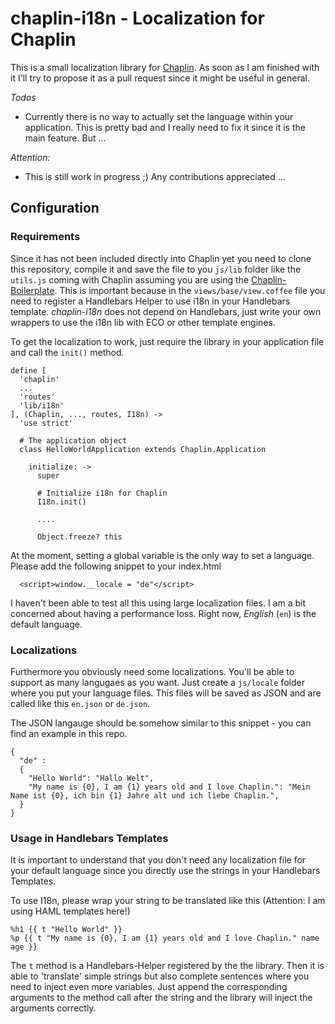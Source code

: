  chaplin-i18n - Localization for Chaplin
========================================

This is a small localization library for [Chaplin](https://github.com/chaplinjs/chaplin). As soon as I am finished with it I'll try to propose it as a pull request since it might be useful in general.

*Todos*
* Currently there is no way to actually set the language within your application. This is pretty bad and I really need to fix it since it is the main feature. But ...

*Attention:*
* This is still work in progress ;) Any contributions appreciated ...

## Configuration

### Requirements

Since it has not been included directly into Chaplin yet you need to clone this repository, compile it and save the file to you `js/lib` folder like the `utils.js` coming with Chaplin assuming you are using the [Chaplin-Boilerplate](https://github.com/chaplinjs/chaplin-boilerplate). This is important because in the `views/base/view.coffee` file you need to register a Handlebars Helper to use i18n in your Handlebars template. *chaplin-i18n* does not depend on Handlebars, just write your own wrappers to use the i18n lib with ECO or other template engines.

To get the localization to work, just require the library in your application file and call the `init()` method.


````
define [
  'chaplin'
  ...
  'routes'
  'lib/i18n'
], (Chaplin, ..., routes, I18n) ->
  'use strict'

  # The application object
  class HelloWorldApplication extends Chaplin.Application

    initialize: ->
      super

      # Initialize i18n for Chaplin
      I18n.init()

      ....

      Object.freeze? this
````

At the moment, setting a global variable is the only way to set a language. Please add the following snippet to your index.html

````
  <script>window.__locale = "de"</script>
````

I haven't been able to test all this using large localization files. I am a bit concerned about having a performance loss. Right now, *English* (`en`) is the default language.

### Localizations

Furthermore you obviously need some localizations. You'll be able to support as many langugaes as you want. Just create a `js/locale` folder where you put your language files. This files will be saved as JSON and are called like this `en.json` or `de.json`.

The JSON langauge should be somehow similar to this snippet - you can find an example in this repo.

````
{
  "de" : 
  {
    "Hello World": "Hallo Welt",
    "My name is {0}, I am {1} years old and I love Chaplin.": "Mein Name ist {0}, ich bin {1} Jahre alt und ich liebe Chaplin.",
  }
}

````

### Usage in Handlebars Templates

It is important to understand that you don't need any localization file for your default language since you directly use the strings in your Handlebars Templates.

To use I18n, please wrap your string to be translated like this (Attention: I am using HAML templates here!)

````
%h1 {{ t "Hello World" }}
%p {{ t "My name is {0}, I am {1} years old and I love Chaplin." name age }}
````

The `t` method is a Handlebars-Helper registered by the the library. Then it is able to 'translate' simple strings but also complete sentences where you need to inject even more variables. Just append the corresponding arguments to the method call after the string and the library will inject the arguments correctly.